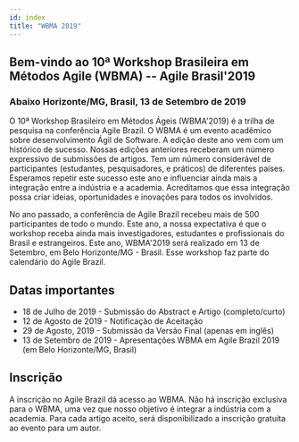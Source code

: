 ```yaml
---
id: index
title: "WBMA 2019"
---
```


## Bem-vindo ao 10ª Workshop Brasileira em Métodos Agile (WBMA) -- Agile Brasil'2019

### Abaixo Horizonte/MG, Brasil, 13 de Setembro de 2019

O 10ª Workshop Brasileiro em Métodos Ágeis (WBMA'2019) é a trilha de pesquisa na conferência Agile Brazil. O WBMA é um evento acadêmico sobre desenvolvimento Ágil de Software. A edição deste ano vem com um histórico de sucesso. Nossas edições anteriores receberam um número expressivo de submissões de artigos. Tem um número considerável de participantes (estudantes, pesquisadores, e práticos) de diferentes países. Esperamos repetir este sucesso este ano e influenciar ainda mais a integração entre a indústria e a academia. Acreditamos que essa integração possa criar ideias, oportunidades e inovações para todos os involvidos.

No ano passado, a conferência de Agile Brazil recebeu mais de 500 participantes de todo o mundo. Este ano, a nossa expectativa é que o workshop receba ainda mais investigadores, estudantes e profissionais do Brasil e estrangeiros. Este ano, WBMA'2019 será realizado em 13 de Setembro, em Belo Horizonte/MG - Brasil. Esse workshop faz parte do calendário do Agile Brazil.

## Datas importantes

- 18 de Julho de 2019 - Submissão do Abstract e Artigo (completo/curto) 
- 12 de Agosto de 2019 - Notificação de Aceitação
- 29 de Agosto, 2019 - Submissão da Versão Final (apenas em inglês)
- 13 de Setembro de 2019 - Apresentações WBMA em Agile Brazil 2019 (em Belo Horizonte/MG, Brasil)

## Inscrição

A inscrição no Agile Brazil dá acesso ao WBMA. Não há inscrição exclusiva para o WBMA, uma vez que nosso objetivo é integrar a indústria com a academia. Para cada artigo aceito, será disponibilizado a inscrição gratuita ao evento para um autor.
